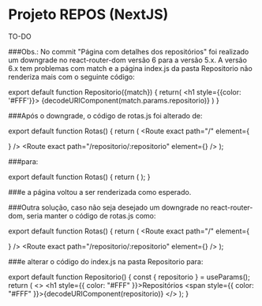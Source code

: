 # Projeto REPOS (NextJS)

TO-DO

###Obs.: No commit "Página com detalhes dos repositórios" foi realizado um downgrade no react-router-dom versão 6 para a versão 5.x. A versão 6.x tem problemas com match e a página index.js da pasta Repositorio não renderiza mais com o seguinte código:

export default function Repositorio({match}) {
    return(
        <h1 style={{color: '#FFF'}}>
            {decodeURIComponent(match.params.repositorio)}
        </h1>
    )
}

###Após o downgrade, o código de rotas.js foi alterado de:

 export default function Rotas() {
  return (
    <BrowserRouter>
        <Routes>
          <Route exact path="/" element={<Main />} />
          <Route exact path="/repositorio/:repositorio" element={<Repositorio />} />
        </Routes>
    </BrowserRouter>
  );


###para:

export default function Rotas() {
  return (
    <BrowserRouter>
        <Switch>
          <Route exact path="/" component={Main} />
          <Route exact path="/repositorio/:repositorio" component={Repositorio} />
        </Switch>
    </BrowserRouter>
  );
}

###e a página voltou a ser renderizada como esperado.


###Outra solução, caso não seja desejado um downgrade no react-router-dom, seria manter o código de rotas.js como: 


export default function Rotas() {
  return (
    <BrowserRouter>
        <Routes>
          <Route exact path="/" element={<Main />} />
          <Route exact path="/repositorio/:repositorio" element={<Repositorio />} />
        </Routes>
    </BrowserRouter>
  );


###e alterar o código do index.js na pasta Repositorio para:


export default function Repositorio() {
  const { repositorio } = useParams();
  return (
    <>
      <h1 style={{ color: "#FFF" }}>Repositórios</h1>
      <span style={{ color: "#FFF" }}>{decodeURIComponent(repositorio)}</span>
    </>
  );
}

